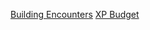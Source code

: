 [Building Encounters](https://2e.aonprd.com/Rules.aspx?ID=497)
[XP Budget](https://2e.aonprd.com/Rules.aspx?ID=498)